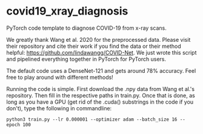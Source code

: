# covid19_xray_diagnosis
PyTorch code template to diagnose COVID-19 from x-ray scans.

We greatly thank Wang et al. 2020 for the preprocessed data. Please visit their repository and cite their work if you find the data or their method helpful: https://github.com/lindawangg/COVID-Net.
We just wrote this script and pipelined everything together in PyTorch for PyTorch users.

The default code uses a DenseNet-121 and gets around 78% accuracy. Feel free to play around with different methods!

Running the code is simple. First download the .npy data from Wang et al.'s repository. Then fill in the respective paths in train.py.
Once that is done, as long as you have a GPU (get rid of the .cuda() substrings in the code if you don't), type the following in commandline:

```
python3 train.py --lr 0.000001 --optimizer adam --batch_size 16 --epoch 100
```
